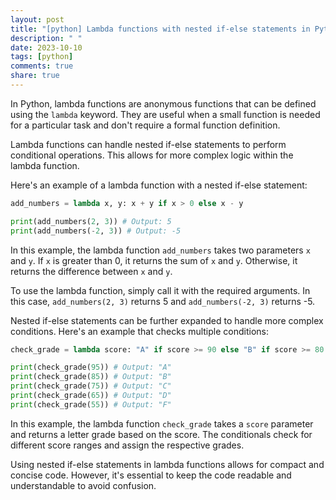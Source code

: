 ```yaml
---
layout: post
title: "[python] Lambda functions with nested if-else statements in Python"
description: " "
date: 2023-10-10
tags: [python]
comments: true
share: true
---
```


In Python, lambda functions are anonymous functions that can be defined using the `lambda` keyword. They are useful when a small function is needed for a particular task and don't require a formal function definition.

Lambda functions can handle nested if-else statements to perform conditional operations. This allows for more complex logic within the lambda function.

Here's an example of a lambda function with a nested if-else statement:

```python
add_numbers = lambda x, y: x + y if x > 0 else x - y

print(add_numbers(2, 3)) # Output: 5
print(add_numbers(-2, 3)) # Output: -5
```

In this example, the lambda function `add_numbers` takes two parameters `x` and `y`. If `x` is greater than 0, it returns the sum of `x` and `y`. Otherwise, it returns the difference between `x` and `y`.

To use the lambda function, simply call it with the required arguments. In this case, `add_numbers(2, 3)` returns 5 and `add_numbers(-2, 3)` returns -5.

Nested if-else statements can be further expanded to handle more complex conditions. Here's an example that checks multiple conditions:

```python
check_grade = lambda score: "A" if score >= 90 else "B" if score >= 80 else "C" if score >= 70 else "D" if score >= 60 else "F"

print(check_grade(95)) # Output: "A"
print(check_grade(85)) # Output: "B"
print(check_grade(75)) # Output: "C"
print(check_grade(65)) # Output: "D"
print(check_grade(55)) # Output: "F"
```

In this example, the lambda function `check_grade` takes a `score` parameter and returns a letter grade based on the score. The conditionals check for different score ranges and assign the respective grades.

Using nested if-else statements in lambda functions allows for compact and concise code. However, it's essential to keep the code readable and understandable to avoid confusion.